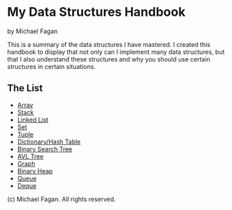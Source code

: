 # My Data Structures Handbook

by Michael Fagan

This is a summary of the data structures I have mastered. I created this handbook to
display that not only can I implement many data structures, but that I also understand 
these structures and why you should use certain structures in certain situations.

## The List

* [Array](array.md)
* [Stack](stack.md)
* [Linked List](linkedlist.md)
* [Set](set.md)
* [Tuple](tuple.md)
* [Dictionary/Hash Table](dictionary.md)
* [Binary Search Tree](bst.md)
* [AVL Tree](avltree.md)
* [Graph](graph.md)
* [Binary Heap](binaryheap.md)
* [Queue](queue.md)
* [Deque](deque.md)

(c) Michael Fagan. All rights reserved.
